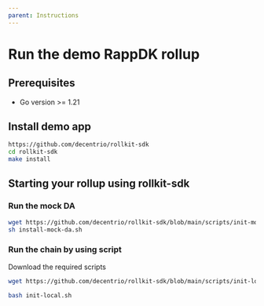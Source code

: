 ```yaml
---
parent: Instructions
---
```


# Run the demo RappDK rollup


## Prerequisites

- Go version >= 1.21

## Install demo app

```bash
https://github.com/decentrio/rollkit-sdk
cd rollkit-sdk
make install
```

## Starting your rollup using rollkit-sdk

### Run the mock DA

```bash
wget https://github.com/decentrio/rollkit-sdk/blob/main/scripts/init-mock-da.sh
sh install-mock-da.sh
```

### Run the chain by using script

Download the required scripts

```bash
wget https://github.com/decentrio/rollkit-sdk/blob/main/scripts/init-local.sh
```

```bash
bash init-local.sh
```

